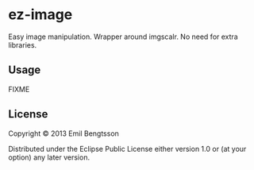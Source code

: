 # ez-image

Easy image manipulation. Wrapper around imgscalr. No need for extra libraries.

## Usage

FIXME

## License

Copyright © 2013 Emil Bengtsson

Distributed under the Eclipse Public License either version 1.0 or (at
your option) any later version.
